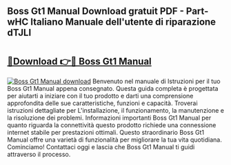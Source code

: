 ## Boss Gt1 Manual Download gratuit PDF - Part-wHC Italiano Manuale dell'utente di riparazione dTJLI

# <h2><a href="http://dfb51y0.blite.top/?on=Boss+Gt1+Manual">🔗Download 👉🔴 Boss Gt1 Manual</a></h2>

[![Boss Gt1 Manual download](https://i.imgur.com/lujVjoI.png)](http://dfb51y0.blite.top/?on=Boss+Gt1+Manual)
Benvenuto nel manuale di Istruzioni per il tuo Boss Gt1 Manual appena consegnato. Questa guida completa è progettata per aiutarti a iniziare con il tuo prodotto e darti una comprensione approfondita delle sue caratteristiche, funzioni e capacità. Troverai istruzioni dettagliate per L'installazione, il funzionamento, la manutenzione e la risoluzione dei problemi. Informazioni importanti Boss Gt1 Manual per quanto riguarda la connettività questo prodotto richiede una connessione internet stabile per prestazioni ottimali. Questo straordinario Boss Gt1 Manual offre una varietà di funzionalità per migliorare la tua vita quotidiana. Cominciamo! Contattaci oggi e lascia che Boss Gt1 Manual ti guidi attraverso il processo.
